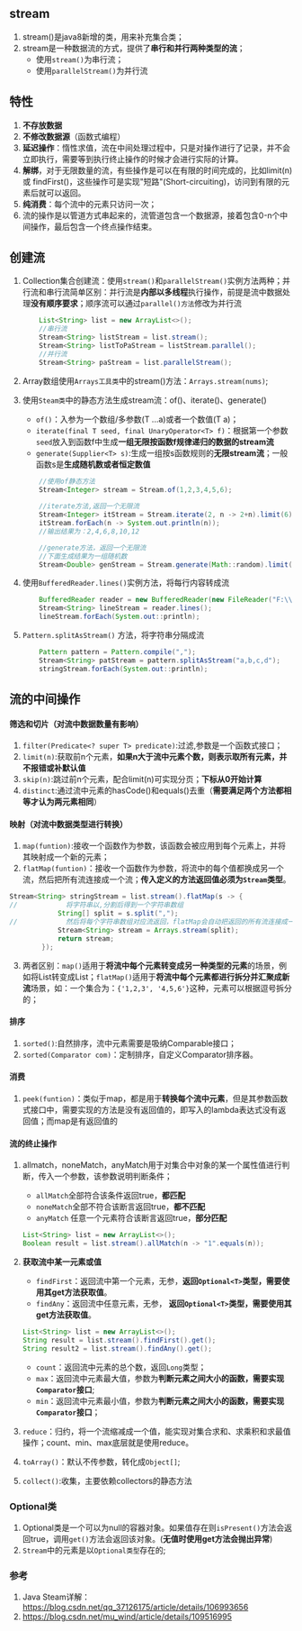 ## stream
1. stream()是java8新增的类，用来补充集合类；
2. stream是一种数据流的方式，提供了**串行和并行两种类型的流**；
   - 使用`stream()`为串行流；
   - 使用`parallelStream()`为并行流

## 特性
1. **不存放数据**
2. **不修改数据源**（函数式编程）
3. **延迟操作**：惰性求值，流在中间处理过程中，只是对操作进行了记录，并不会立即执行，需要等到执行终止操作的时候才会进行实际的计算。
4. **解绑**，对于无限数量的流，有些操作是可以在有限的时间完成的，比如limit(n) 或 findFirst()，这些操作可是实现"短路"(Short-circuiting)，访问到有限的元素后就可以返回。
5. **纯消费**：每个流中的元素只访问一次；
6. 流的操作是以管道方式串起来的，流管道包含一个数据源，接着包含0-n个中间操作，最后包含一个终点操作结束。

## 创建流
1. Collection集合创建流：使用`stream()`和`parallelStream()`实例方法两种；并行流和串行流简单区别：并行流是**内部以多线程**执行操作，前提是流中数据处理**没有顺序要求**；顺序流可以通过`parallel()方法`修改为并行流
    ```java
        List<String> list = new ArrayList<>();
        //串行流
        Stream<String> listStream = list.stream();
        Stream<String> listToPaStream = listStream.parallel();
        //并行流
        Stream<String> paStream = list.parallelStream();
    ```
2. Array数组使用`Arrays工具类`中的stream()方法：`Arrays.stream(nums)`;
3. 使用`Steam类`中的静态方法生成stream流：of()、iterate()、generate()
    
    * `of()`：入参为一个数组/多参数(T ...a)或者一个数值(T a)；
    * `iterate(final T seed, final UnaryOperator<T> f)`：根据第一个参数`seed`放入到函数f中生成**一组无限按函数f规律递归的数据的stream流**
    * `generate(Supplier<T> s)`:生成一组按s函数规则的**无限stream流**；一般函数s是**生成随机数或者恒定数值**
    ```java
        //使用of静态方法
        Stream<Integer> stream = Stream.of(1,2,3,4,5,6);
        
        //iterate方法,返回一个无限流
        Stream<Integer> itStream = Stream.iterate(2, n -> 2+n).limit(6);
        itStream.forEach(n -> System.out.println(n));
        //输出结果为：2,4,6,8,10,12
    
        //generate方法，返回一个无限流
        //下面生成结果为一组随机数
        Stream<Double> genStream = Stream.generate(Math::random).limit(6);
    ```
4. 使用`BufferedReader.lines()`实例方法，将每行内容转成流
    ```java
        BufferedReader reader = new BufferedReader(new FileReader("F:\\test_stream.txt"));
        Stream<String> lineStream = reader.lines();
        lineStream.forEach(System.out::println);
    ```
5. `Pattern.splitAsStream()` 方法，将字符串分隔成流
    
    ```java
        Pattern pattern = Pattern.compile(",");
        Stream<String> patStream = pattern.splitAsStream("a,b,c,d");
        stringStream.forEach(System.out::println);
    ```


## 流的中间操作
#### 筛选和切片（对流中数据数量有影响）
1. `filter(Predicate<? super T> predicate)`:过滤,参数是一个函数式接口；
2. `limit(n)`:获取前n个元素，**如果n大于流中元素个数，则表示取所有元素，并不报错或补默认值**
3. `skip(n)`:跳过前n个元素，配合limit(n)可实现分页；**下标从0开始计算**
4. `distinct`:通过流中元素的hasCode()和equals()去重（**需要满足两个方法都相等才认为两元素相同**）

#### 映射（对流中数据类型进行转换）
1. `map(funtion)`:接收一个函数作为参数，该函数会被应用到每个元素上，并将其映射成一个新的元素；
2. `flatMap(funtion)`：接收一个函数作为参数，将流中的每个值都换成另一个流，然后把所有流连接成一个流；**传入定义的方法返回值必须为`Stream`类型**。

```java
Stream<String> stringStream = list.stream().flatMap(s -> {
//            将字符串以,分割后得到一个字符串数组
            String[] split = s.split(",");
//            然后将每个字符串数组对应流返回，flatMap会自动把返回的所有流连接成一个流
            Stream<String> stream = Arrays.stream(split);
            return stream;
        });

```

3. 两者区别：`map()`适用于**将流中每个元素转变成另一种类型的元素**的场景，例如将List<Integer>转变成List<String>；`flatMap()`适用于**将流中每个元素都进行拆分并汇聚成新流**场景，如：一个集合为：`{'1,2,3', '4,5,6'}`这种，元素可以根据逗号拆分的；


#### 排序
1. `sorted()`:自然排序，流中元素需要是吸纳Comparable接口；
2. `sorted(Comparator com)`：定制排序，自定义Comparator排序器。

#### 消费
1. `peek(funtion)`：类似于map，都是用于**转换每个流中元素**，但是其参数函数式接口中，需要实现的方法是没有返回值的，即写入的lambda表达式没有返回值；而map是有返回值的

#### 流的终止操作
1. allmatch，noneMatch，anyMatch用于对集合中对象的某一个属性值进行判断，传入一个参数，该参数说明判断条件；
    * `allMatch`全部符合该条件返回true，**都匹配**
    * `noneMatch`全部不符合该断言返回true，**都不匹配**
    * `anyMatch` 任意一个元素符合该断言返回true，**部分匹配**

    ```java
    List<String> list = new ArrayList<>();
    Boolean result = list.stream().allMatch(n -> "1".equals(n));
    ```
    
2. **获取流中某一元素或值**
    * `findFirst`：返回流中第一个元素，无参，**返回`Optional<T>`类型，需要使用其get方法获取值**。
    * `findAny`：返回流中任意元素，无参， **返回`Optional<T>`类型，需要使用其get方法获取值**。
    
    ```java
    List<String> list = new ArrayList<>();
    String result = list.stream().findFirst().get();
    String result2 = list.stream().findAny().get();
    ```
    
    * `count`：返回流中元素的总个数，返回`Long`类型；
    * `max`：返回流中元素最大值，参数为**判断元素之间大小的函数，需要实现`Comparator`接口**;
    * `min`：返回流中元素最小值，参数为**判断元素之间大小的函数，需要实现`Comparator`接口**；
    
3. `reduce`：归约，将一个流缩减成一个值，能实现对集合求和、求乘积和求最值操作；count、min、max底层就是使用reduce。

4. `toArray()`：默认不传参数，转化成`Object[]`;

5. `collect()`:收集，主要依赖collectors的静态方法

### Optional类
1. Optional类是一个可以为null的容器对象。如果值存在则`isPresent()`方法会返回true，调用`get()`方法会返回该对象。(**无值时使用get方法会抛出异常**)
2. `Stream`中的元素是以`Optional类型`存在的;

### 参考
1. Java Steam详解：https://blog.csdn.net/qq_37126175/article/details/106993656
2. https://blog.csdn.net/mu_wind/article/details/109516995